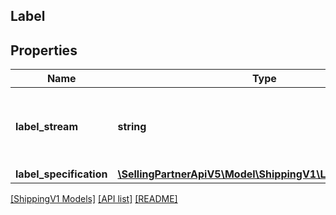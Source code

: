 ## Label

## Properties

Name | Type | Description | Notes
------------ | ------------- | ------------- | -------------
**label_stream** | **string** | Contains binary image data encoded as a base-64 string. | [optional]
**label_specification** | [**\SellingPartnerApiV5\Model\ShippingV1\LabelSpecification**](LabelSpecification.md) |  | [optional]

[[ShippingV1 Models]](../) [[API list]](../../Api) [[README]](../../../README.md)
